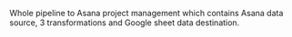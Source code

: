 Whole pipeline to Asana project management which contains Asana data source, 3 transformations and Google sheet data destination.
